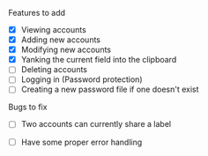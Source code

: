 Features to add
- [x] Viewing accounts
- [x] Adding new accounts
- [x] Modifying new accounts
- [x] Yanking the current field into the clipboard
- [ ] Deleting accounts
- [ ] Logging in (Password protection)
- [ ] Creating a new password file if one doesn't exist

Bugs to fix
- [ ] Two accounts can currently share a label
- [ ] Have some proper error handling

